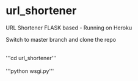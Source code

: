 # url_shortener
URL Shortener FLASK based - Running on Heroku


<p> Switch to master branch and clone the repo <p>
<br>'''cd url_shortener'''</br>
<br>'''python wsgi.py'''</br>
